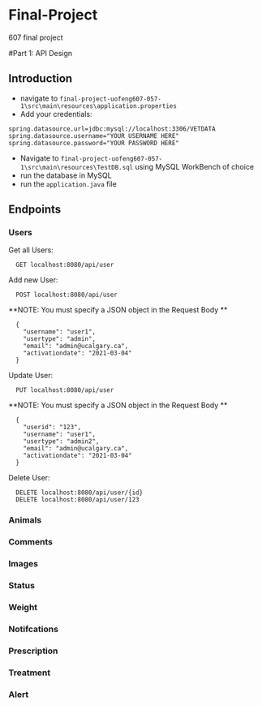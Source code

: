 # Final-Project
607 final project

#Part 1: API Design
## Introduction

  - navigate to ```final-project-uofeng607-057-1\src\main\resources\application.properties```
  - Add your credentials:
  ```
  spring.datasource.url=jdbc:mysql://localhost:3306/VETDATA
  spring.datasource.username="YOUR USERNAME HERE"
  spring.datasource.password="YOUR PASSWORD HERE"
  ```
  - Navigate to ```final-project-uofeng607-057-1\src\main\resources\TestDB.sql``` using MySQL WorkBench of choice
  - run the database in MySQL
  - run the ```application.java``` file

## Endpoints

### Users

Get all Users:

```
  GET localhost:8080/api/user
```

Add new User:

```
  POST localhost:8080/api/user
```

**NOTE: You must specify a JSON object in the Request Body **

```
  {
    "username": "user1",
    "usertype": "admin",
    "email": "admin@ucalgary.ca",
    "activationdate": "2021-03-04"
  }
```

Update User:

```
  PUT localhost:8080/api/user
```

**NOTE: You must specify a JSON object in the Request Body **

```
  {
    "userid": "123",
    "username": "user1",
    "usertype": "admin2",
    "email": "admin@ucalgary.ca",
    "activationdate": "2021-03-04"
  }
```

Delete User:

```
  DELETE localhost:8080/api/user/{id}
  DELETE localhost:8080/api/user/123
```

### Animals

### Comments

### Images

### Status

### Weight

### Notifcations

### Prescription

### Treatment

### Alert


